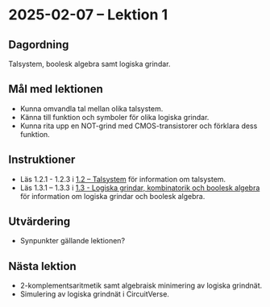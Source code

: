 # 2025-02-07 – Lektion 1

## Dagordning
Talsystem, boolesk algebra samt logiska grindar.

## Mål med lektionen
* Kunna omvandla tal mellan olika talsystem.
* Känna till funktion och symboler för olika logiska grindar.
* Kunna rita upp en NOT-grind med CMOS-transistorer och förklara dess funktion.

## Instruktioner
* Läs 1.2.1 - 1.2.3 i [1.2 – Talsystem](../../documents/1.2%20-%20Talsystem.pdf) för information om talsystem.
* Läs 1.3.1 – 1.3.3 i [1.3 - Logiska grindar, kombinatorik och boolesk algebra](../../documents/1.3%20-%20Logiska%20grindar,%20kombinatorik%20och%20boolesk%20algebra.pdf) för information om logiska grindar och boolesk algebra.

## Utvärdering
* Synpunkter gällande lektionen?

## Nästa lektion
* 2-komplementsaritmetik samt algebraisk minimering av logiska grindnät.
* Simulering av logiska grindnät i CircuitVerse.
